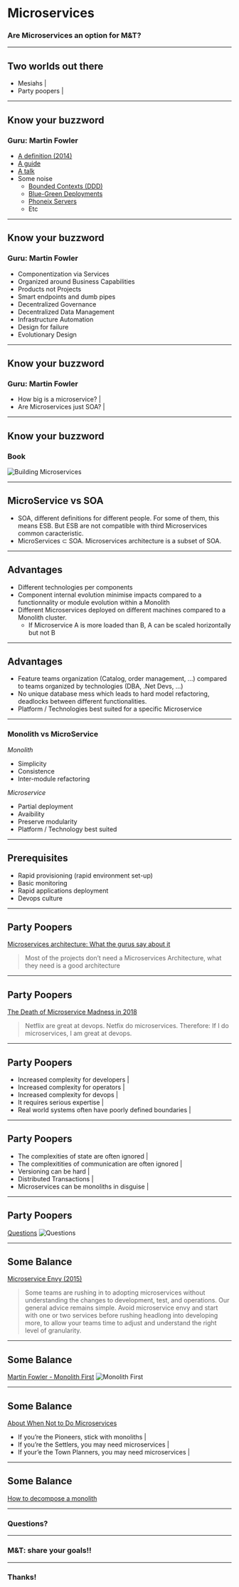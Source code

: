 # Microservices

### Are Microservices an option for M&T?

---

## Two worlds out there

- Mesiahs |
- Party poopers |

---

## Know your buzzword
### Guru: Martin Fowler

- [A definition (2014)](https://martinfowler.com/articles/microservices.html)
- [A guide](https://martinfowler.com/microservices/)
- [A talk](https://www.youtube.com/watch?v=wgdBVIX9ifA)
- Some noise
  - [Bounded Contexts (DDD)](https://martinfowler.com/bliki/BoundedContext.html)
  - [Blue-Green Deployments](https://martinfowler.com/bliki/BlueGreenDeployment.html)
  - [Phoneix Servers](https://martinfowler.com/bliki/PhoenixServer.html)
  - Etc

---

## Know your buzzword
### Guru: Martin Fowler

- Componentization via Services
- Organized around Business Capabilities
- Products not Projects
- Smart endpoints and dumb pipes
- Decentralized Governance
- Decentralized Data Management
- Infrastructure Automation
- Design for failure
- Evolutionary Design

---

## Know your buzzword
### Guru: Martin Fowler

- How big is a microservice? |
- Are Microservices just SOA? |

---

## Know your buzzword
### Book

![Building Microservices](https://martinfowler.com/articles/microservices/images/sam-book.jpg)

---

## MicroService vs SOA

- SOA, different definitions for different people. For some of them, this means ESB. But ESB are not compatible with third Microservices common caracteristic.
- MicroServices ⊂ SOA. Microservices architecture is a subset of SOA.

---

## Advantages

* Different technologies per components
* Component internal evolution minimise impacts compared to a functionnality or module evolution within a Monolith
* Different Microservices deployed on different machines compared to a Monolith cluster.
  * If Microservice A is more loaded than B, A can be scaled horizontally but not B

---

## Advantages

* Feature teams organization (Catalog, order management, ...) compared to teams organized by technologies (DBA, .Net Devs, ...)
* No unique database mess which leads to hard model refactoring, deadlocks between different functionalities.
* Platform / Technologies best suited for a specific Microservice

---

### Monolith vs MicroService

_Monolith_
* Simplicity
* Consistence
* Inter-module refactoring

_Microservice_
* Partial deployment
* Avaibility
* Preserve modularity
* Platform / Technology best suited

---

## Prerequisites
* Rapid provisioning (rapid environment set-up)
* Basic monitoring
* Rapid applications deployment
* Devops culture

---

## Party Poopers

[Microservices architecture: What the gurus say about it](https://herbertograca.com/2017/01/26/microservices-architecture/)
> Most of the projects don’t need a Microservices Architecture, what they need is a good architecture

---

## Party Poopers

[The Death of Microservice Madness in 2018](http://www.dwmkerr.com/the-death-of-microservice-madness-in-2018/)
> Netflix are great at devops. Netfix do microservices. Therefore: If I do microservices, I am great at devops.

---

## Party Poopers

- Increased complexity for developers |
- Increased complexity for operators |
- Increased complexity for devops |
- It requires serious expertise |
- Real world systems often have poorly defined boundaries |

---

## Party Poopers

- The complexities of state are often ignored |
- The complexitities of communication are often ignored |
- Versioning can be hard |
- Distributed Transactions |
- Microservices can be monoliths in disguise |

---

## Party Poopers

[Questions](http://www.dwmkerr.com/content/images/2018/01/questions.png)
![Questions](http://www.dwmkerr.com/content/images/2018/01/questions.png)

---

## Some Balance

[Microservice Envy (2015)](https://www.thoughtworks.com/radar/techniques/microservice-envy)
> Some teams are rushing in to adopting microservices without understanding the changes to development, test, and operations. Our general advice remains simple. Avoid microservice envy and start with one or two services before rushing headlong into developing more, to allow your teams time to adjust and understand the right level of granularity.

---

## Some Balance

[Martin Fowler - Monolith First](https://martinfowler.com/bliki/MonolithFirst.html)
![Monolith First](https://martinfowler.com/bliki/images/microservice-verdict/path.png)

---

## Some Balance

[About When Not to Do Microservices](http://blog.christianposta.com/microservices/when-not-to-do-microservices/)
- If you’re the Pioneers, stick with monoliths |
- If you’re the Settlers, you may need microservices |
- If your’e the Town Planners, you may need microservices |

---

## Some Balance

[How to decompose a monolith](https://herbertograca.com/2017/01/26/microservices-architecture/#how-to-decompose-a-monolith)

---

### Questions?

---

### M&T: share your goals!!

---

### Thanks!

